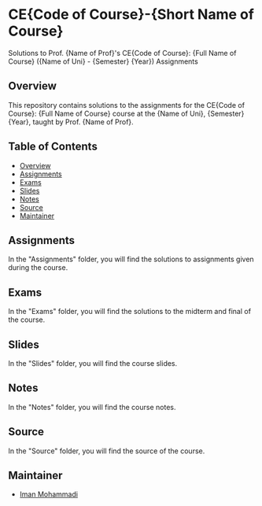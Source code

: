 # CE{Code of Course}-{Short Name of Course}
Solutions to Prof. {Name of Prof}'s CE{Code of Course}: {Full Name of Course} ({Name of Uni} - {Semester} {Year}) Assignments

## Overview

This repository contains solutions to the assignments for the CE{Code of Course}: {Full Name of Course} course at the {Name of Uni}, {Semester} {Year}, taught by Prof. {Name of Prof}.

## Table of Contents

- [Overview](#overview)
- [Assignments](#assignments)
- [Exams](#exams)
- [Slides](#slides)
- [Notes](#notes)
- [Source](#source)
- [Maintainer](#maintainer)

## Assignments

In the "Assignments" folder, you will find the solutions to assignments given during the course.

## Exams

In the "Exams" folder, you will find the solutions to the midterm and final of the course.

## Slides

In the "Slides" folder, you will find the course slides.

## Notes

In the "Notes" folder, you will find the course notes.

## Source

In the "Source" folder, you will find the source of the course.

## Maintainer

- [Iman Mohammadi](https://github.com/Imanm02)
